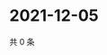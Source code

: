 # 2021-12-05

共 0 条

<!-- BEGIN WEIBO -->
<!-- 最后更新时间 Sun Dec 05 2021 08:53:38 GMT+0800 (China Standard Time) -->

<!-- END WEIBO -->
